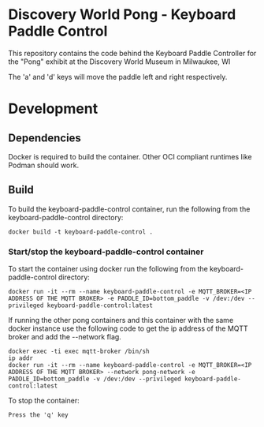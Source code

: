 # Discovery World Pong - Keyboard Paddle Control
This repository contains the code behind the Keyboard Paddle Controller for the "Pong" exhibit at the Discovery World Museum in Milwaukee, WI

The 'a' and 'd' keys will move the paddle left and right respectively.

# Development
## Dependencies
Docker is required to build the container.
Other OCI compliant runtimes like Podman should work.

## Build
To build the keyboard-paddle-control container, run the following from the keyboard-paddle-control directory:
```
docker build -t keyboard-paddle-control .
```

### Start/stop the keyboard-paddle-control container
To start the container using docker run the following from the keyboard-paddle-control directory:
```
docker run -it --rm --name keyboard-paddle-control -e MQTT_BROKER=<IP ADDRESS OF THE MQTT BROKER> -e PADDLE_ID=bottom_paddle -v /dev:/dev --privileged keyboard-paddle-control:latest
```
If running the other pong containers and this container with the same docker instance use the following code to get the ip address of the MQTT broker and add the --network flag.
```
docker exec -ti exec mqtt-broker /bin/sh
ip addr
docker run -it --rm --name keyboard-paddle-control -e MQTT_BROKER=<IP ADDRESS OF THE MQTT BROKER> --network pong-network -e PADDLE_ID=bottom_paddle -v /dev:/dev --privileged keyboard-paddle-control:latest
```

To stop the container:
```
Press the 'q' key
```
